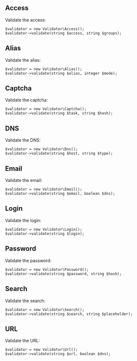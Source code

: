 Access
------

Validate the access:

```
$validator = new Validator\Access();
$validator->validate(string $access, string $groups);
```


Alias
-----

Validate the alias:

```
$validator = new Validator\Alias();
$validator->validate(string $alias, integer $mode);
```


Captcha
-------

Validate the captcha:

```
$validator = new Validator\Captcha();
$validator->validate(string $task, string $hash);
```


DNS
---

Validate the DNS:

```
$validator = new Validator\Dns();
$validator->validate(string $host, string $type);
```


Email
-----

Validate the email:

```
$validator = new Validator\Email();
$validator->validate(string $email, boolean $dns);
```


Login
-----

Validate the login:

```
$validator = new Validator\Login();
$validator->validate(string $login);
```


Password
--------

Validate the password:

```
$validator = new Validator\Password();
$validator->validate(string $password, string $hash);
```


Search
------

Validate the search:

```
$validator = new Validator\Search();
$validator->validate(string $search, string $placeholder);
```


URL
---

Validate the URL:

```
$validator = new Validator\Url();
$validator->validate(string $url, boolean $dns);
```
